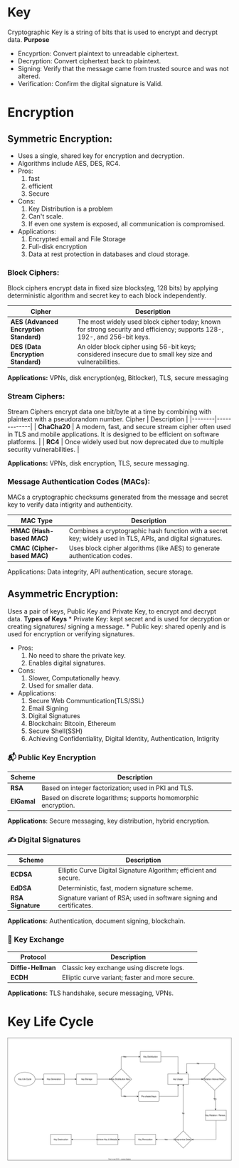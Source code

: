 # Key
Cryptographic Key is a string of bits that is used to encrypt and decrypt data.
**Purpose**
* Encyprtion: Convert plaintext to unreadable ciphertext.
* Decryption: Convert ciphertext back to plaintext.
* Signing: Verify that the message came from trusted source and was not altered.
* Verification: Confirm the digital signature is Valid.


# Encryption
## Symmetric Encryption:
  - Uses a single, shared key for encryption and decryption.
  - Algorithms include AES, DES, RC4.
  - Pros:
    1. fast
    2. efficient
    3. Secure
  - Cons:
    1. Key Distribution is a problem
    2. Can't scale.
    3. If even one system is exposed, all communication is compromised.
  - Applications:
    1. Encrypted email and File Storage
    2. Full-disk encryption
    3. Data at rest protection in databases and cloud storage.

### Block Ciphers: 
  Block ciphers encrypt data in fixed size blocks(eg, 128 bits) by applying deterministic algorithm and secret key to each block independently. 

| Cipher | Description |
|--------|-------------|
| **AES (Advanced Encryption Standard)** | The most widely used block cipher today; known for strong security and efficiency; supports 128-, 192-, and 256-bit keys. |
| **DES (Data Encryption Standard)** | An older block cipher using 56-bit keys; considered insecure due to small key size and vulnerabilities. |
**Applications:** VPNs, disk encryption(eg, Bitlocker), TLS, secure messaging

### Stream Ciphers: 
  Stream Ciphers encrypt data one bit/byte at a time by combining with plaintext with a pseudorandom number. 
   Cipher | Description |
|--------|-------------|
| **ChaCha20** | A modern, fast, and secure stream cipher often used in TLS and mobile applications. It is designed to be efficient on software platforms. |
| **RC4** | Once widely used but now deprecated due to multiple security vulnerabilities. |

**Applications:** VPNs, disk encryption, TLS, secure messaging.

### Message Authentication Codes (MACs):
  MACs a cryptographic checksums generated from the message and secret key to verify data intigrity and authenticity.

  | MAC Type | Description |
|----------|-------------|
| **HMAC (Hash-based MAC)** | Combines a cryptographic hash function with a secret key; widely used in TLS, APIs, and digital signatures. |
| **CMAC (Cipher-based MAC)** | Uses block cipher algorithms (like AES) to generate authentication codes. |

Applications: Data integrity, API authentication, secure storage.

## Asymmetric Encryption:
  Uses a pair of keys, Public Key and Private Key, to encrypt and decrypt data.
  **Types of Keys**
    * Private Key: kept secret and is used for decryption or creating signatures/ signing a message.
    * Public key: shared openly and is used for encryption or verifying signatures.
  - Pros:
    1. No need to share the private key.
    2. Enables digital signatures.
  - Cons:
    1. Slower, Computationally heavy.
    2. Used for smaller data.
  - Applications:
    1. Secure Web Communtication(TLS/SSL)
    2. Email Signing
    3. Digital Signatures
    4. Blockchain: Bitcoin, Ethereum
    5. Secure Shell(SSH)
    6. Achieving Confidentiality, Digital Identity, Authentication, Intigrity
   
### 📬 Public Key Encryption

| Scheme   | Description |
|----------|-------------|
| **RSA**     | Based on integer factorization; used in PKI and TLS. |
| **ElGamal** | Based on discrete logarithms; supports homomorphic encryption. |

**Applications**: Secure messaging, key distribution, hybrid encryption.

### ✍️ Digital Signatures

| Scheme         | Description |
|----------------|-------------|
| **ECDSA**        | Elliptic Curve Digital Signature Algorithm; efficient and secure. |
| **EdDSA**        | Deterministic, fast, modern signature scheme. |
| **RSA Signature**| Signature variant of RSA; used in software signing and certificates. |

**Applications**: Authentication, document signing, blockchain.

### 🔄 Key Exchange

| Protocol         | Description |
|------------------|-------------|
| **Diffie-Hellman** | Classic key exchange using discrete logs. |
| **ECDH**           | Elliptic curve variant; faster and more secure. |

**Applications**: TLS handshake, secure messaging, VPNs.


  
      











# Key Life Cycle 
![KLC](https://github.com/uv-goswami/Cryptography/blob/289897c43e356e1038d2c73d58ed611b64de11a0/Diagrams/Key_Life_cycle.svg)
